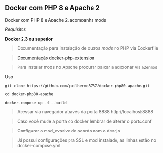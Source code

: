 ## Docker com PHP 8 e Apache 2

Docker com PHP 8 e Apache 2, acompanha mods

_Requisitos_

**Docker 2.3 ou superior**

> Documentação para instalação de outros _mods_ no PHP via Dockerfile

> [Documentação docker-php-extension](https://github.com/mlocati/docker-php-extension-installer)

> Para instalar mods no Apache procurar baixar a adicionar via `a2enmod`

Uso

    git clone https://github.com/guilherme8787/docker-php80-apache.git

    cd docker-php80-apache

    docker-compose up -d --build

> Acessar via navegador através da porta 8888 http://localhost:8888

> Caso você mude a porta do docker lembrar de alterar o ports.conf

> Configurar o mod_evasive de acordo com o desejo

> Já possui configurações pra SSL e mod instalado, as linhas estão no docker-compose.yml

